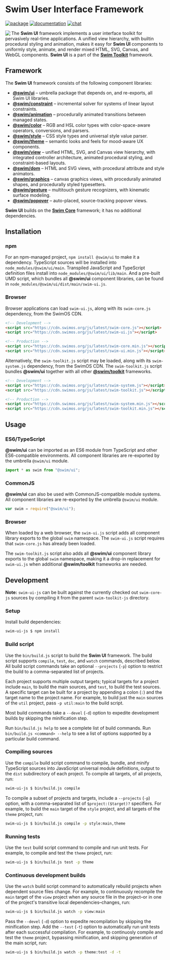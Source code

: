 # Swim User Interface Framework

[![package](https://img.shields.io/npm/v/@swim/ui.svg)](https://www.npmjs.com/package/@swim/ui)
[![documentation](https://img.shields.io/badge/doc-TypeDoc-blue.svg)](https://docs.swimos.org/js/latest/modules/_swim_ui.html)
[![chat](https://img.shields.io/badge/chat-Gitter-green.svg)](https://gitter.im/swimos/community)

<a href="https://www.swimos.org"><img src="https://docs.swimos.org/readme/marlin-blue.svg" align="left"></a>

The **Swim UI** framework implements a user interface toolkit for pervasively
real-time applications.  A unified view hierarchy, with builtin procedural
styling and animation, makes it easy for **Swim UI** components to uniformly
style, animate, and render mixed HTML, SVG, Canvas, and WebGL components.
**Swim UI** is a part of the
[**Swim Toolkit**](https://github.com/swimos/swim/tree/master/swim-toolkit-js/@swim/toolkit) framework.

## Framework

The **Swim UI** framework consists of the following component libraries:

- [**@swim/ui**](@swim/ui) –
  umbrella package that depends on, and re-exports, all Swim UI libraries.
- [**@swim/constraint**](@swim/constraint) –
  incremental solver for systems of linear layout constraints.
- [**@swim/animation**](@swim/animation) –
  procedurally animated transitions between managed states.
- [**@swim/color**](@swim/color) –
  RGB and HSL color types with color-space-aware operators, conversions,
  and parsers.
- [**@swim/style**](@swim/style) –
  CSS style types and universal style value parser.
- [**@swim/theme**](@swim/theme) –
  semantic looks and feels for mood-aware UX components.
- [**@swim/view**](@swim/view) –
  unified HTML, SVG, and Canvas view hierarchy, with integrated controller
  architecture, animated procedural styling, and constraint-based layouts.
- [**@swim/dom**](@swim/dom) –
  HTML and SVG views, with procedural attribute and style animators.
- [**@swim/graphics**](@swim/graphics) –
  canvas graphics views, with procedurally animated shapes, and procedurally
  styled typesetters.
- [**@swim/gesture**](@swim/gesture) –
  multitouch gesture recognizers, with kinematic surface modeling.
- [**@swim/popover**](@swim/popover) –
  auto-placed, source-tracking popover views.

**Swim UI** builds on the [**Swim Core**](https://github.com/swimos/swim/tree/master/swim-system-js/swim-core-js)
framework; it has no additional dependencies.

## Installation

### npm

For an npm-managed project, `npm install @swim/ui` to make it a dependency.
TypeScript sources will be installed into `node_modules/@swim/ui/main`.
Transpiled JavaScript and TypeScript definition files install into
`node_modules/@swim/ui/lib/main`.  And a pre-built UMD script, which
bundles all **@swim/ui** component libraries, can be found in
`node_modules/@swim/ui/dist/main/swim-ui.js`.

### Browser

Browser applications can load `swim-ui.js`, along with its `swim-core.js`
dependency, from the SwimOS CDN.

```html
<!-- Development -->
<script src="https://cdn.swimos.org/js/latest/swim-core.js"></script>
<script src="https://cdn.swimos.org/js/latest/swim-ui.js"></script>

<!-- Production -->
<script src="https://cdn.swimos.org/js/latest/swim-core.min.js"></script>
<script src="https://cdn.swimos.org/js/latest/swim-ui.min.js"></script>
```

Alternatively, the `swim-toolkit.js` script may be loaded, along with its
`swim-system.js` dependency, from the SwimOS CDN.  The `swim-toolkit.js`
script bundles **@swim/ui** together with all other
[**@swim/toolkit**](https://github.com/swimos/swim/tree/master/swim-toolkit-js/@swim/toolkit)
frameworks.

```html
<!-- Development -->
<script src="https://cdn.swimos.org/js/latest/swim-system.js"></script>
<script src="https://cdn.swimos.org/js/latest/swim-toolkit.js"></script>

<!-- Production -->
<script src="https://cdn.swimos.org/js/latest/swim-system.min.js"></script>
<script src="https://cdn.swimos.org/js/latest/swim-toolkit.min.js"></script>
```

## Usage

### ES6/TypeScript

**@swim/ui** can be imported as an ES6 module from TypeScript and other
ES6-compatible environments.  All component libraries are re-exported by
the umbrella `@swim/ui` module.

```typescript
import * as swim from "@swim/ui";
```

### CommonJS

**@swim/ui** can also be used with CommonJS-compatible module systems.
All component libraries are re-exported by the umbrella `@swim/ui` module.

```javascript
var swim = require("@swim/ui");
```

### Browser

When loaded by a web browser, the `swim-ui.js` script adds all component
library exports to the global `swim` namespace.  The `swim-ui.js` script
requires that `swim-core.js` has already been loaded.

The `swim-toolkit.js` script also adds all **@swim/ui** component library
exports to the global `swim` namespace, making it a drop-in replacement
for `swim-ui.js` when additional **@swim/toolkit** frameworks are needed.

## Development

**Note:**
`swim-ui-js` can be built against the currently checked out `swim-core-js`
sources by compiling it from the parent `swim-toolkit-js` directory.

### Setup

Install build dependencies:

```sh
swim-ui-js $ npm install
```

### Build script

Use the `bin/build.js` script to build the **Swim UI** framework.  The build
script supports `compile`, `test`, `doc`, and `watch` commands, described below.
All build script commands take an optional `--projects` (`-p`) option to
restrict the build to a comma-separated list of projects.

Each project supports multiple output targets; typical targets for a project
include `main`, to build the main sources, and `test`, to build the test
sources.  A specific target can be built for a project by appending a colon
(`:`) and the target name to the project name.  For example, to build just the
`main` sources of the `util` project, pass `-p util:main` to the build script.

Most build commands take a `--devel` (`-d`) option to expedite development
builds by skipping the minification step.

Run `bin/build.js help` to see a complete list of build commands.  Run
`bin/build.js <command> --help` to see a list of options supported by a
particular build command.

### Compiling sources

Use the `compile` build script command to compile, bundle, and minify
TypeScript sources into JavaScript universal module definitions, output
to the `dist` subdirectory of each project.  To compile all targets,
of all projects, run:

```sh
swim-ui-js $ bin/build.js compile
```

To compile a subset of projects and targets, include a `--projects` (`-p`)
option, with a comma-separated list of `$project:($target)?` specifiers.
For example, to build the `main` target of the `style` project, and all
targets of the `theme` project, run:

```sh
swim-ui-js $ bin/build.js compile -p style:main,theme
```

### Running tests

Use the `test` build script command to compile and run unit tests.
For example, to compile and test the `theme` project, run:

```sh
swim-ui-js $ bin/build.js test -p theme
```

### Continuous development builds

Use the `watch` build script command to automatically rebuild projects when
dependent source files change.  For example, to continuously recompile the
`main` target of the `view` project when any source file in the project–or
in one of the project's transitive local dependencies–changes, run:

```sh
swim-ui-js $ bin/build.js watch -p view:main
```

Pass the `--devel` (`-d`) option to expedite recompilation by skipping the
minification step.  Add the `--test` (`-t`) option to automatically run unit
tests after each successful compilation.  For example, to continuosly compile
and test the `theme` project, bypassing minification, and skipping generation
of the main script, run:

```sh
swim-ui-js $ bin/build.js watch -p theme:test -d -t
```

